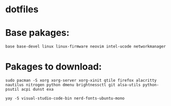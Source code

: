 # dotfiles

# Base pakages:

```
base base-devel linux linux-firmware neovim intel-ucode networkmanager
```


# Pakages to download:

```
sudo pacman -S xorg xorg-server xorg-xinit qtile firefox alacritty nautilus nitrogen python dmenu brightnessctl git alsa-utils python-psutil acpi dunst exa

yay -S visual-studio-code-bin nerd-fonts-ubuntu-mono
```
